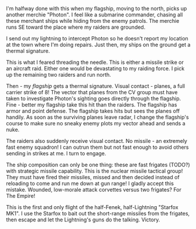 
I'm halfway done with this when my flagship, moving to the north, picks up another merchie "Photon". I feel like a submarine commander, chasing all these merchant ships while hiding from the enemy patrols. The merchie runs SE toward the place where my raiders are grounded.

I send out my lightning to intercept Photon so he doesn't report my location at the town where I'm doing repairs. Just then, my ships on the ground get a thermal signature.

This is what I feared threading the needle. This is either a missile strike or an aircraft raid. Either one would be devastating to my raiding force. I pick up the remaining two raiders and run north.

Then - my *flagship* gets a thermal signature. Visual contact - planes, a full carrier strike of 8!
The vector that planes from the CV group must have taken to investigate Photon's sighting goes directly through the flagship. Fine - better my flagship take this hit than the raiders. The flagship has armor and point defense. The flagship takes hits but sees the planes off handily. As soon as the surviving planes leave radar, I change the flagship's course to make sure no sneaky enemy plots my vector ahead and sends a nuke.

The raiders also suddenly receive visual contact. No missile - an extremely fast enemy squadron! I can outrun them but not fast enough to avoid others sending in strikes at me. I turn to engage.

The ship composition can only be one thing: these are fast frigates (TODO?) with strategic missile capability. This is the nuclear missile tactical group! They must have fired their missiles, missed and then decided instead of reloading to come and run me down at gun range! I gladly accept this mistake. Wounded, low-morale attack corvettes versus two frigates? For The Empire!

This is the first and only flight of the half-Fenek, half-Lightning "Starfox MK1". I use the Starfox to bait out the short-range missiles from the frigates, then escape and let the Lightning's guns do the talking. Victory.
